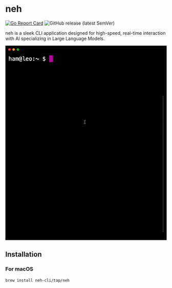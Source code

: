 # neh

[![Go Report Card](https://goreportcard.com/badge/github.com/neh-cli/neh)](https://goreportcard.com/report/github.com/neh-cli/neh)
![GitHub release (latest SemVer)](https://img.shields.io/github/v/release/neh-cli/neh?sort=semver)

neh is a sleek CLI application designed for high-speed, real-time interaction with AI specializing in Large Language Models.

<p align="center">
  <img src="https://raw.githubusercontent.com/neh-cli/neh/refs/heads/main/screencast/screencast.gif" alt="Screencast">
</p>

## Installation

### For macOS

```bash
brew install neh-cli/tap/neh
```
